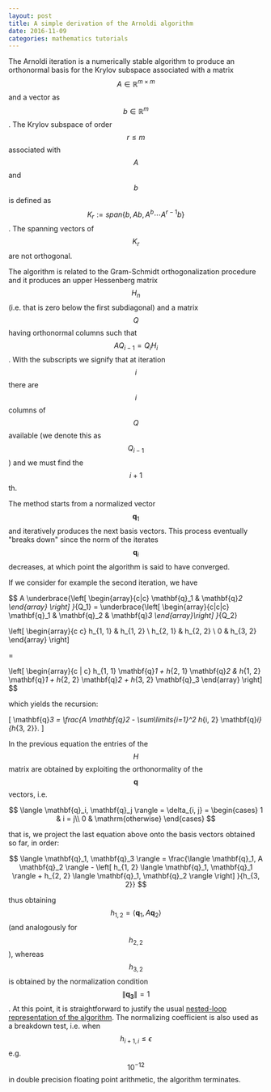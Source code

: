 ```yaml
---
layout: post
title: A simple derivation of the Arnoldi algorithm
date: 2016-11-09
categories: mathematics tutorials
---
```


The Arnoldi iteration is a numerically stable algorithm to produce an orthonormal basis for the Krylov subspace associated with a matrix $$A \in \mathbb{R}^{m \times m}$$ and a vector as $$b \in \mathbb{R}^m$$.
The Krylov subspace of order $$r \leq m$$ associated with $$A$$ and $$b$$ is defined as $$K_r := span \lbrace b, Ab, A^b \cdots A^{r-1}b \rbrace$$. The spanning vectors of $$K_r$$ are not orthogonal.

The algorithm is related to the Gram-Schmidt orthogonalization procedure and it produces an upper Hessenberg matrix $$H_n$$ (i.e. that is zero below the first subdiagonal) and a matrix $$Q$$ having orthonormal columns such that $$A Q_{i - 1} = Q_i H_i$$.
With the subscripts we signify that at iteration $$i$$ there are $$i$$ columns of $$Q$$ available (we denote this as $$Q_{i-1}$$) and we must find the $$i+1$$th.

The method starts from a normalized vector $$\mathbf{q}_1$$ and iteratively produces the next basis vectors. This process eventually "breaks down" since the norm of the iterates $$\mathbf{q}_i$$ decreases, at which point the algorithm is said to have converged.



If we consider for example the second iteration, we have

$$
A \underbrace{\left[
  \begin{array}{c|c}
  \mathbf{q}_1 & \mathbf{q}_2 
  \end{array} 
  \right] }_{Q_1} = \underbrace{\left[
    \begin{array}{c|c|c}  
    \mathbf{q}_1 & \mathbf{q}_2 & \mathbf{q}_3
    \end{array}\right] }_{Q_2}

\left[ \begin{array}{c c}
 h_{1, 1} & h_{1, 2} \\
 h_{2, 1} & h_{2, 2}  \\
 0 & h_{3, 2} 
\end{array} \right]

=

\left[ 
  \begin{array}{c | c} 
  h_{1, 1} \mathbf{q}_1 + h_{2, 1} \mathbf{q}_2 &  h_{1, 2} \mathbf{q}_1 + h_{2, 2} \mathbf{q}_2 + h_{3, 2} \mathbf{q}_3
\end{array}
\right]
$$

which yields the recursion:

\[
  \mathbf{q}_3 = \frac{A \mathbf{q}_2 - \sum\limits_{i=1}^2 h_{i, 2} \mathbf{q}_i}{h_{3, 2}}.
  \]



In the previous equation the entries of the $$H$$ matrix are obtained by exploiting the orthonormality of the $$\mathbf{q}$$ vectors, i.e. 

$$
\langle \mathbf{q}_i, \mathbf{q}_j \rangle = \delta_{i, j} =
     \begin{cases} 1 & i = j\\
                   0 & \mathrm{otherwise}
     \end{cases}
$$

that is, we project the last equation above onto the basis vectors obtained so far, in order:

$$
\langle \mathbf{q}_1, \mathbf{q}_3 \rangle = \frac{\langle \mathbf{q}_1, A \mathbf{q}_2 \rangle - \left[ h_{1, 2} \langle \mathbf{q}_1, \mathbf{q}_1 \rangle  + h_{2, 2} \langle \mathbf{q}_1, \mathbf{q}_2 \rangle \right] }{h_{3, 2}}
$$

thus obtaining $$h_{1,2} = \langle \mathbf{q}_1, A \mathbf{q}_2 \rangle $$ (and analogously for $$h_{2, 2}$$), whereas $$h_{3, 2}$$ is obtained by the normalization condition $$\| \mathbf{q_3} \| = 1$$.
At this point, it is straightforward to justify the usual [nested-loop representation of the algorithm](https://en.wikipedia.org/wiki/Arnoldi_iteration#The_Arnoldi_iteration).
The normalizing coefficient is also used as a breakdown test, i.e. when $$h_{i+1, i} \leq \epsilon$$ e.g. $$10^{-12}$$ in double precision floating point arithmetic, the algorithm terminates.

